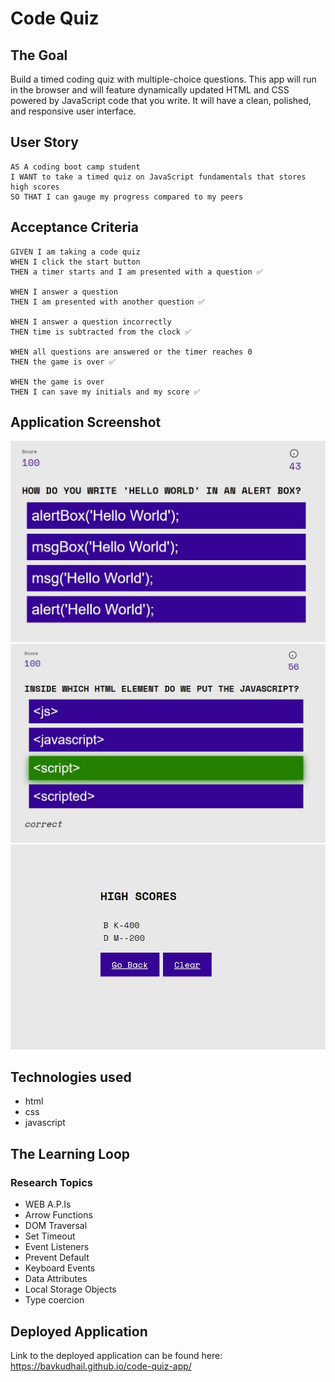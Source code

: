 # Code Quiz

## The Goal
Build a timed coding quiz with multiple-choice questions. This app will run in the browser and will feature dynamically updated HTML and CSS powered by JavaScript code that you write. It will have a clean, polished, and responsive user interface. 

## User Story
```
AS A coding boot camp student
I WANT to take a timed quiz on JavaScript fundamentals that stores high scores
SO THAT I can gauge my progress compared to my peers
```

## Acceptance Criteria
```
GIVEN I am taking a code quiz
WHEN I click the start button
THEN a timer starts and I am presented with a question ✅

WHEN I answer a question
THEN I am presented with another question ✅

WHEN I answer a question incorrectly
THEN time is subtracted from the clock ✅

WHEN all questions are answered or the timer reaches 0
THEN the game is over ✅

WHEN the game is over
THEN I can save my initials and my score ✅
```

## Application Screenshot

![application-screenshot-1](https://raw.githubusercontent.com/BavKudhail/code-quiz-app/main/assets/images/screenshot%201.JPG)
![application-screenshot-2](https://raw.githubusercontent.com/BavKudhail/code-quiz-app/main/assets/images/screenshot%202.JPG)
![application-screenshot-3](https://raw.githubusercontent.com/BavKudhail/code-quiz-app/main/assets/images/screenshot%203.JPG)

## Technologies used

* html
* css
* javascript


## The Learning Loop

### Research Topics

* WEB A.P.Is
* Arrow Functions
* DOM Traversal
* Set Timeout
* Event Listeners
* Prevent Default
* Keyboard Events
* Data Attributes
* Local Storage Objects
* Type coercion

## Deployed Application

Link to the deployed application can be found here: https://bavkudhail.github.io/code-quiz-app/

